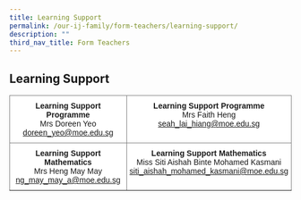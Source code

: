 ```yaml
---
title: Learning Support
permalink: /our-ij-family/form-teachers/learning-support/
description: ""
third_nav_title: Form Teachers
---
```

## Learning Support

<table style="border-collapse:collapse;border-spacing:0" class="tg"><thead><tr><th style="background-color:#FFF;border-color:inherit;border-style:solid;border-width:1px;font-family:Arial, sans-serif;font-size:14px;font-weight:normal;overflow:hidden;padding:10px 5px;text-align:center;vertical-align:top;word-break:normal"><span style="font-weight:bold">Learning Support Programme</span><br>Mrs Doreen Yeo<br><a href="mailto:doreen_yeo@moe.edu.sg">doreen_yeo@moe.edu.sg</a></th><th style="background-color:#FFF;border-color:inherit;border-style:solid;border-width:1px;font-family:Arial, sans-serif;font-size:14px;font-weight:normal;overflow:hidden;padding:10px 5px;text-align:center;vertical-align:top;word-break:normal"><span style="font-weight:bold">Learning Support Programme</span><br>Mrs Faith Heng<br><a href="mailto:seah_lai_hiang@moe.edu.sg">seah_lai_hiang@moe.edu.sg</a><br></th></tr></thead><tbody><tr><td style="background-color:#FFF;border-color:inherit;border-style:solid;border-width:1px;font-family:Arial, sans-serif;font-size:14px;overflow:hidden;padding:10px 5px;text-align:center;vertical-align:top;word-break:normal"><span style="font-weight:bold">Learning Support Mathematics</span><br>Mrs Heng May May<br><a href="mailto:ng_may_may_a@moe.edu.sg">ng_may_may_a@moe.edu.sg</a><br></td><th style="background-color:#FFF;border-color:inherit;border-style:solid;border-width:1px;font-family:Arial, sans-serif;font-size:14px;font-weight:normal;overflow:hidden;padding:10px 5px;text-align:center;vertical-align:top;word-break:normal"><span style="font-weight:bold">Learning Support Mathematics</span><br>Miss Siti Aishah Binte Mohamed Kasmani<br><a href="mailto:siti_aishah_mohamed_kasmani@moe.edu.sg">siti_aishah_mohamed_kasmani@moe.edu.sg</a><br></th></tr></tbody></table>